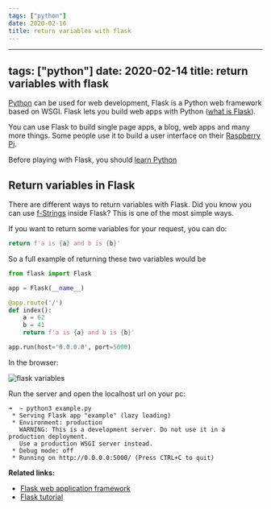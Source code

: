 ```yaml
---
tags: ["python"]
date: 2020-02-16
title: return variables with flask
---
```

---
tags: ["python"]
date: 2020-02-14
title: return variables with flask
---
<a href="https://python.org">Python</a> can be used for web development, Flask is a Python web framework based on WSGI. Flask lets you build web apps with Python (<a href="https://pythonbasics.org/what-is-flask-python/">what is Flask</a>). 

You can use Flask to build single page apps, a blog, web apps and many more things. Some people use it to build a user interface on their <a href="https://raspberrypi.org/">Raspberry Pi</a>. 

Before playing with Flask, you should <a href="https://pythonbasics.org">learn Python</a>

## Return variables in Flask

There are different ways to return variables with Flask. Did you know you can use <a href="https://github.com/bluepaperbirds/f-Strings-examples">f-Strings</a> inside Flask?  This is one of the most simple ways.

If you want to return some variables for your request, you can do:

```python
return f'a is {a} and b is {b}'
```

So a full example of returning these two variables would be

```python
from flask import Flask

app = Flask(__name__)

@app.route('/')
def index():
    a = 62
    b = 41
    return f'a is {a} and b is {b}'

app.run(host='0.0.0.0', port=5000)
```

In the browser:

![flask variables](https://dev-to-uploads.s3.amazonaws.com/i/cmmm8tfdrcp7eynvoxi7.png)

Run the server and open the localhost url on your pc:

```
➜  ~ python3 example.py
 * Serving Flask app "example" (lazy loading)
 * Environment: production
   WARNING: This is a development server. Do not use it in a production deployment.
   Use a production WSGI server instead.
 * Debug mode: off
 * Running on http://0.0.0.0:5000/ (Press CTRL+C to quit)
```

**Related links:**
* <a href="https://palletsprojects.com/p/flask/">Flask web application framework</a>
* <a href="https://pythonbasics.org/flask-tutorial-hello-world/">Flask tutorial</a>
